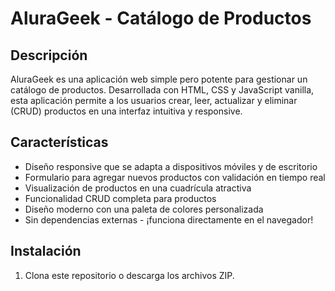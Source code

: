 # AluraGeek - Catálogo de Productos

## Descripción

AluraGeek es una aplicación web simple pero potente para gestionar un catálogo de productos. Desarrollada con HTML, CSS y JavaScript vanilla, esta aplicación permite a los usuarios crear, leer, actualizar y eliminar (CRUD) productos en una interfaz intuitiva y responsive.

## Características

- Diseño responsive que se adapta a dispositivos móviles y de escritorio
- Formulario para agregar nuevos productos con validación en tiempo real
- Visualización de productos en una cuadrícula atractiva
- Funcionalidad CRUD completa para productos
- Diseño moderno con una paleta de colores personalizada
- Sin dependencias externas - ¡funciona directamente en el navegador!

## Instalación

1. Clona este repositorio o descarga los archivos ZIP.
